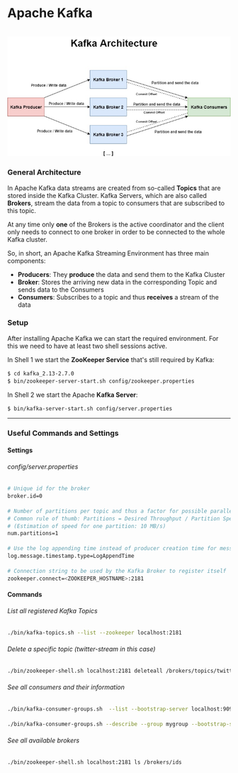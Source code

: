 # Apache Kafka

<br>

<img src="./img/kafka.jpg" alt="Kafka Infrastructure"/>

<br>

### General Architecture
In Apache Kafka data streams are created from so-called **Topics** that are stored inside the Kafka Cluster. Kafka Servers, which are also called **Brokers**, stream the data from a topic to consumers that are subscribed to this topic. 

At any time only **one** of the Brokers is the active coordinator and the client only needs to connect to one broker in order to be connected to the whole Kafka cluster.

So, in short, an Apache Kafka Streaming Environment has three main components:

- **Producers**: They **produce** the data and send them to the Kafka Cluster
- **Broker**: Stores the arriving new data in the corresponding Topic and sends data to the Consumers
- **Consumers**: Subscribes to a topic and thus **receives** a stream of the data

### Setup
After installing Apache Kafka we can start the required environment. For this we need to have at least two shell sessions active.


In Shell 1 we start the **ZooKeeper Service** that's still required by Kafka:

```bash
$ cd kafka_2.13-2.7.0
$ bin/zookeeper-server-start.sh config/zookeeper.properties
```

In Shell 2 we start the Apache **Kafka Server**:

```bash
$ bin/kafka-server-start.sh config/server.properties
```

<hr>

### Useful Commands and Settings

#### Settings

###### config/server.properties
```bash
# Unique id for the broker
broker.id=0

# Number of partitions per topic and thus a factor for possible parallelism.
# Common rule of thumb: Partitions = Desired Throughput / Partition Speed
# (Estimation of speed for one partition: 10 MB/s)
num.partitions=1

# Use the log appending time instead of producer creation time for message timestamps
log.message.timestamp.type=LogAppendTime

# Connection string to be used by the Kafka Broker to register itself
zookeeper.connect=<ZOOKEEPER_HOSTNAME>:2181
```

#### Commands 

###### List all registered Kafka Topics
```bash 
./bin/kafka-topics.sh --list --zookeeper localhost:2181
```

###### Delete a specific topic (twitter-stream in this case)
```bash
./bin/zookeeper-shell.sh localhost:2181 deleteall /brokers/topics/twitter-stream
```

###### See all consumers and their information
```bash
./bin/kafka-consumer-groups.sh  --list --bootstrap-server localhost:9092

./bin/kafka-consumer-groups.sh --describe --group mygroup --bootstrap-server localhost:9092
```

###### See all available brokers
```bash
./bin/zookeeper-shell.sh localhost:2181 ls /brokers/ids
```